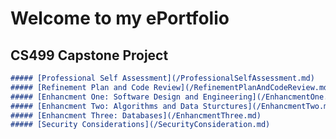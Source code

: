 # Welcome to my ePortfolio

## CS499 Capstone Project 

```Markdown
##### [Professional Self Assessment](/ProfessionalSelfAssessment.md)
##### [Refinement Plan and Code Review](/RefinementPlanAndCodeReview.md)
##### [Enhancment One: Software Design and Engineering](/EnhancmentOne.md)
##### [Enhancment Two: Algorithms and Data Sturctures](/EnhancmentTwo.md)
##### [Enhancment Three: Databases](/EnhancmentThree.md)
##### [Security Considerations](/SecurityConsideration.md)
```

